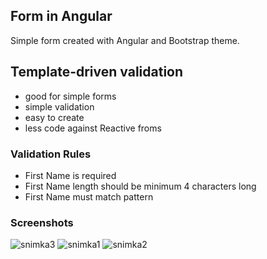 ## Form in Angular

Simple form created with Angular and Bootstrap theme.

## Template-driven validation 

- good for simple forms
- simple validation
- easy to create
- less code against Reactive froms

### Validation Rules

- First Name is required
- First Name length should be minimum 4 characters long
- First Name must match pattern

### Screenshots

![snimka3](https://user-images.githubusercontent.com/29312172/31031389-a7a6a99e-a558-11e7-97a5-b1e417333378.PNG)
![snimka1](https://user-images.githubusercontent.com/29312172/31031392-a7d4fe5c-a558-11e7-9f95-0252ec462505.PNG)
![snimka2](https://user-images.githubusercontent.com/29312172/31031388-a7a4066c-a558-11e7-9061-20ec3ec8e107.PNG)
